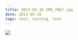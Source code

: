```yaml
---
title: 2013-05-18 IMG_7867.jpg
date: 2013-05-18
tags: test, testing, test 
---
```


<img src="/files/2013-05-18/IMG_7867.jpg"/>

